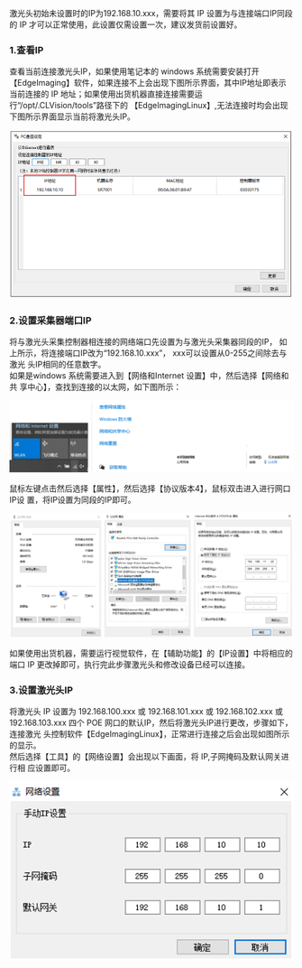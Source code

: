 
激光头初始未设置时的IP为192.168.10.xxx，需要将其 IP 设置为与连接端口IP同段的
IP 才可以正常使用，此设置仅需设置一次，建议发货前设置好。

### 1.查看IP
查看当前连接激光头IP，如果使用笔记本的 windows 系统需要安装打开
【EdgeImaging】软件，如果连接不上会出现下图所示界面，其中IP地址即表示当前连接的
IP 地址；如果使用出货机器直接连接需要运行“/opt/.CLVision/tools”路径下的
【EdgeImagingLinux】,无法连接时均会出现下图所示界面显示当前将激光头IP。

![ip_set](image.png)

### 2.设置采集器端口IP
将与激光头采集控制器相连接的网络端口先设置为与激光头采集器同段的IP，
如上所示，将连接端口IP改为“192.168.10.xxx”， xxx可以设置从0-255之间除去与激光
头IP相同的任意数字。<br> 
如果是windows 系统需要进入到【网络和Internet 设置】中，然后选择【网络和共
享中心】，查找到连接的以太网，如下图所示：

![网络设置](image-1.png)

鼠标左键点击然后选择【属性】，然后选择【协议版本4】，鼠标双击进入进行网口IP设
置，将IP设置为同段的IP即可。

![ip_net4](image-2.png)

如果使用出货机器，需要运行视觉软件，在【辅助功能】的【IP设置】中将相应的端口
IP 更改掉即可，执行完此步骤激光头和修改设备已经可以连接。 
### 3.设置激光头IP
将激光头 IP 设置为 192.168.100.xxx 或 192.168.101.xxx 或 192.168.102.xxx 或
192.168.103.xxx 四个 POE 网口的默认IP，然后将激光头IP进行更改，步骤如下，连接激光
头控制软件【EdgeImagingLinux】，正常进行连接之后会出现如图所示的显示。<br> 
然后选择【工具】的【网络设置】会出现以下画面，将 IP,子网掩码及默认网关进行相
应设置即可。 

![手动设置](image-3.png)